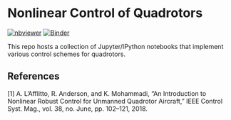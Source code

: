 Nonlinear Control of Quadrotors
===============================

[![nbviewer](https://cdn.rawgit.com/jupyter/design/master/logos/Badges/nbviewer_badge.svg)](http://nbviewer.jupyter.org/github/plusk01/nonlinearquad/) [![Binder](https://mybinder.org/badge.svg)](https://mybinder.org/v2/gh/plusk01/nonlinearquad/master)


This repo hosts a collection of Jupyter/IPython notebooks that implement various control schemes for quadrotors.


## References ##

\[1\] A. L’Afflitto, R. Anderson, and K. Mohammadi, “An Introduction to Nonlinear Robust Control for Unmanned Quadrotor Aircraft,” IEEE Control Syst. Mag., vol. 38, no. June, pp. 102–121, 2018.
